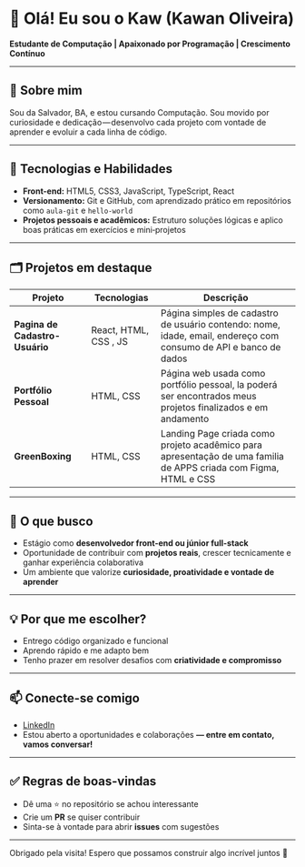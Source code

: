 # 👋 Olá! Eu sou o **Kaw** (Kawan Oliveira)

**Estudante de Computação | Apaixonado por Programação | Crescimento Contínuo**

---

## 🚀 Sobre mim
Sou da Salvador, BA, e estou cursando Computação. Sou movido por curiosidade e dedicação — desenvolvo cada projeto com vontade de aprender e evoluir a cada linha de código.

---

## 🔧 Tecnologias e Habilidades
- **Front-end:** HTML5, CSS3, JavaScript, TypeScript, React  
- **Versionamento:** Git e GitHub, com aprendizado prático em repositórios como `aula‑git` e `hello‑world`  
- **Projetos pessoais e acadêmicos:** Estruturo soluções lógicas e aplico boas práticas em exercícios e mini‑projetos

---

## 🗂️ Projetos em destaque

| Projeto | Tecnologias | Descrição |
|--------|-------------|-----------|
| **Pagina de Cadastro-Usuário** | React, HTML, CSS , JS | Página simples de cadastro de usuário contendo: nome, idade, email, endereço com consumo de API e banco de dados |
| **Portfólio Pessoal** | HTML, CSS | Página web usada como portfólio pessoal, la poderá ser encontrados meus projetos finalizados e em andamento |
| **GreenBoxing** | HTML, CSS | Landing Page criada como projeto acadêmico para apresentação de uma familia de APPS criada com Figma, HTML e CSS |

---

## 🎯 O que busco
- Estágio como **desenvolvedor front-end ou júnior full-stack**  
- Oportunidade de contribuir com **projetos reais**, crescer tecnicamente e ganhar experiência colaborativa  
- Um ambiente que valorize **curiosidade, proatividade e vontade de aprender**

---

## 💡 Por que me escolher?
- Entrego código organizado e funcional  
- Aprendo rápido e me adapto bem  
- Tenho prazer em resolver desafios com **criatividade e compromisso**

---

## 📫 Conecte-se comigo
- [LinkedIn](https://www.linkedin.com/in/kawan-oliveira-49b1a3246)  
- Estou aberto a oportunidades e colaborações __— entre em contato, vamos conversar!__

---

## ✅ Regras de boas-vindas
- Dê uma ⭐ no repositório se achou interessante  
- Crie um **PR** se quiser contribuir  
- Sinta-se à vontade para abrir **issues** com sugestões

---

Obrigado pela visita! Espero que possamos construir algo incrível juntos 🚀
